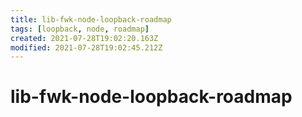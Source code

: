```yaml
---
title: lib-fwk-node-loopback-roadmap
tags: [loopback, node, roadmap]
created: 2021-07-28T19:02:20.163Z
modified: 2021-07-28T19:02:45.212Z
---
```


# lib-fwk-node-loopback-roadmap


